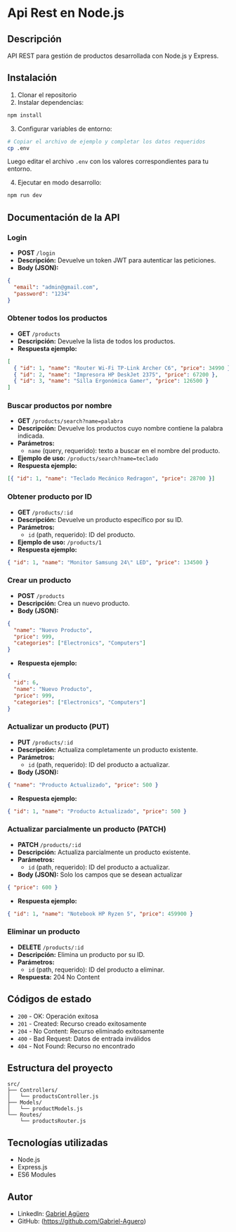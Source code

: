 # Api Rest en Node.js

## Descripción

API REST para gestión de productos desarrollada con Node.js y Express.

## Instalación

1. Clonar el repositorio
2. Instalar dependencias:

```bash
npm install
```

3. Configurar variables de entorno:

```bash
# Copiar el archivo de ejemplo y completar los datos requeridos
cp .env
```

Luego editar el archivo `.env` con los valores correspondientes para tu entorno.

4. Ejecutar en modo desarrollo:

```bash
npm run dev
```

## Documentación de la API

### Login

- **POST** `/login`
- **Descripción:** Devuelve un token JWT para autenticar las peticiones.
- **Body (JSON):**

```json
{
  "email": "admin@gmail.com",
  "password": "1234"
}
```

### Obtener todos los productos

- **GET** `/products`
- **Descripción:** Devuelve la lista de todos los productos.
- **Respuesta ejemplo:**

```json
[
  { "id": 1, "name": "Router Wi-Fi TP-Link Archer C6", "price": 34990 },
  { "id": 2, "name": "Impresora HP DeskJet 2375", "price": 67200 },
  { "id": 3, "name": "Silla Ergonómica Gamer", "price": 126500 }
]
```

### Buscar productos por nombre

- **GET** `/products/search?name=palabra`
- **Descripción:** Devuelve los productos cuyo nombre contiene la palabra indicada.
- **Parámetros:**
  - `name` (query, requerido): texto a buscar en el nombre del producto.
- **Ejemplo de uso:** `/products/search?name=teclado`
- **Respuesta ejemplo:**

```json
[{ "id": 1, "name": "Teclado Mecánico Redragon", "price": 28700 }]
```

### Obtener producto por ID

- **GET** `/products/:id`
- **Descripción:** Devuelve un producto específico por su ID.
- **Parámetros:**
  - `id` (path, requerido): ID del producto.
- **Ejemplo de uso:** `/products/1`
- **Respuesta ejemplo:**

```json
{ "id": 1, "name": "Monitor Samsung 24\" LED", "price": 134500 }
```

### Crear un producto

- **POST** `/products`
- **Descripción:** Crea un nuevo producto.
- **Body (JSON):**

```json
{
  "name": "Nuevo Producto",
  "price": 999,
  "categories": ["Electronics", "Computers"]
}
```

- **Respuesta ejemplo:**

```json
{
  "id": 6,
  "name": "Nuevo Producto",
  "price": 999,
  "categories": ["Electronics", "Computers"]
}
```

### Actualizar un producto (PUT)

- **PUT** `/products/:id`
- **Descripción:** Actualiza completamente un producto existente.
- **Parámetros:**
  - `id` (path, requerido): ID del producto a actualizar.
- **Body (JSON):**

```json
{ "name": "Producto Actualizado", "price": 500 }
```

- **Respuesta ejemplo:**

```json
{ "id": 1, "name": "Producto Actualizado", "price": 500 }
```

### Actualizar parcialmente un producto (PATCH)

- **PATCH** `/products/:id`
- **Descripción:** Actualiza parcialmente un producto existente.
- **Parámetros:**
  - `id` (path, requerido): ID del producto a actualizar.
- **Body (JSON):** Solo los campos que se desean actualizar

```json
{ "price": 600 }
```

- **Respuesta ejemplo:**

```json
{ "id": 1, "name": "Notebook HP Ryzen 5", "price": 459900 }
```

### Eliminar un producto

- **DELETE** `/products/:id`
- **Descripción:** Elimina un producto por su ID.
- **Parámetros:**
  - `id` (path, requerido): ID del producto a eliminar.
- **Respuesta:** 204 No Content

## Códigos de estado

- `200` - OK: Operación exitosa
- `201` - Created: Recurso creado exitosamente
- `204` - No Content: Recurso eliminado exitosamente
- `400` - Bad Request: Datos de entrada inválidos
- `404` - Not Found: Recurso no encontrado

## Estructura del proyecto

```
src/
├── Controllers/
│   └── productsController.js
├── Models/
│   └── productModels.js
└── Routes/
    └── productsRouter.js
```

## Tecnologías utilizadas

- Node.js
- Express.js
- ES6 Modules

## Autor

- Linkedln: [Gabriel Agüero](https://www.linkedin.com/in/gabrielhaguero/)
- GitHub: (https://github.com/Gabriel-Aguero)
